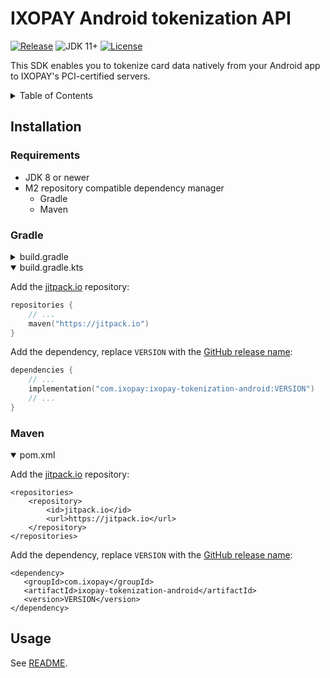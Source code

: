
# IXOPAY Android tokenization API

<!-- shields -->
[![Release][release-shield]][release]
![JDK 11+][jdk-shield]
[![License][license-shield]][license]

This SDK enables you to tokenize card data natively from your Android app to IXOPAY's PCI-certified servers.

<details>
    <summary>Table of Contents</summary>

<!-- TOC -->
- [IXOPAY Android tokenization API](#ixopay-android-tokenization-api)
  - [Installation](#installation)
    - [Requirements](#requirements)
    - [Gradle](#gradle)
    - [Maven](#maven)
  - [Usage](#usage)
<!-- TOC -->

</details>

## Installation

### Requirements

- JDK 8 or newer
- M2 repository compatible dependency manager
  - Gradle
  - Maven

### Gradle

<details>
<summary>build.gradle</summary>

Add the [jitpack.io](https://jitpack.io) repository:

```gradle
allprojects {
    repositories {
        ...
        maven { url 'https://jitpack.io' }
    }
}
```

Add the dependency, replace `VERSION` with the [GitHub release name][github-releases]:

```gradle
dependencies {
    ...
    implementation 'com.ixopay:ixopay-tokenization-android:VERSION'
    ...
}
```

</details>

<details open>
<summary>build.gradle.kts</summary>

Add the [jitpack.io](https://jitpack.io) repository:

```kotlin
repositories {
    // ...
    maven("https://jitpack.io")
}
```

Add the dependency, replace `VERSION` with the [GitHub release name][github-releases]:

```kotlin
dependencies {
    // ...
    implementation("com.ixopay:ixopay-tokenization-android:VERSION")
    // ...
}
```

</details>

### Maven

<details open>
<summary>pom.xml</summary>

Add the [jitpack.io](https://jitpack.io) repository:

```maven
<repositories>
    <repository>
        <id>jitpack.io</id>
        <url>https://jitpack.io</url>
    </repository>
</repositories>
```

Add the dependency, replace `VERSION` with the [GitHub release name][github-releases]:

 ```maven
<dependency>
    <groupId>com.ixopay</groupId>
    <artifactId>ixopay-tokenization-android</artifactId>
    <version>VERSION</version>
</dependency>
```

</details>

## Usage

See [README][parent-readme].

<!-- references -->
[release-shield]: https://jitpack.io/v/com.ixopay/ixopay-tokenization-android.svg
[release]: https://jitpack.io/#com.ixopay/ixopay-tokenization-android
[jdk-shield]: https://img.shields.io/badge/jdk-8%2B-green
[license-shield]: https://img.shields.io/github/license/ixopay/ixopay-tokenization-android
[license]: ../LICENSE.md
[github-releases]: https://github.com/ixopay/ixopay-tokenization-android/releases
[parent-readme]:  ../README.md
